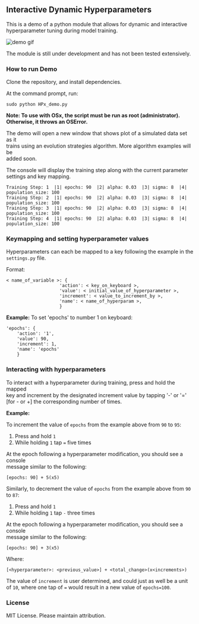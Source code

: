 ## Interactive Dynamic Hyperparameters

This is a demo of a python module that allows for dynamic and interactive \
hyperparameter tuning during model training.

![demo gif](https://github.com/planetceres/HPx/blob/master/assets/HPx001.gif "HPx demo")

The module is still under development and has not been tested extensively.


### How to run Demo

Clone the repository, and install dependencies.

At the command prompt, run:

`sudo python HPx_demo.py`

**Note: To use with OSx, the script must be run as root (administrator). \
Otherwise, it throws an OSError.**

The demo will open a new window that shows plot of a simulated data set as it \
trains using an evolution strategies algorithm. More algorithm examples will be\
 added soon.

The console will display the training step along with the current parameter \
settings and key mapping.

```
Training Step: 1  |1| epochs: 90  |2| alpha: 0.03  |3| sigma: 8  |4| population_size: 100				
Training Step: 2  |1| epochs: 90  |2| alpha: 0.03  |3| sigma: 8  |4| population_size: 100				
Training Step: 3  |1| epochs: 90  |2| alpha: 0.03  |3| sigma: 8  |4| population_size: 100				
Training Step: 4  |1| epochs: 90  |2| alpha: 0.03  |3| sigma: 8  |4| population_size: 100
```

### Keymapping and setting hyperparameter values

Hyperparameters can each be mapped to a key following the example in the \
`settings.py` file.

Format:

```
< name_of_variable >: {
                    'action': < key_on_keyboard >,
                    'value': < initial_value_of_hyperparameter >,
                    'increment': < value_to_increment_by >,
                    'name': < name_of_hyperparam >,
                    }
```                    

**Example:**
To set 'epochs' to number 1 on keyboard:

```
'epochs': {
    'action': '1',
    'value': 90,
    'increment': 1,
    'name': 'epochs'
    }
```

### Interacting with hyperparameters

To interact with a hyperparameter during training, press and hold the mapped \
key and increment by the designated increment value by tapping '-' or '=' \
[for - or +] the corresponding number of times.

**Example:**

To increment the value of `epochs` from the example above from `90` to `95`:

1. Press and hold `1`
2. While holding `1` tap `=` five times

At the epoch following a hyperparameter modification, you should see a console \
message similar to the following:

```
[epochs: 90] + 5(x5)
```

Similarly, to decrement the value of `epochs` from the example above from `90` \
to `87`:

1. Press and hold `1`
2. While holding `1` tap `-` three times

At the epoch following a hyperparameter modification, you should see a console \
message similar to the following:

```
[epochs: 90] + 3(x5)
```

Where:

```
[<hyperparameter>: <previous_value>] + <total_change>(x<increments>)
```

The value of `increment` is user determined, and could just as well be a unit \
of `10`, where one tap of `=` would result in a new value of `epochs=100`.


### License

MIT License. Please maintain attribution.
